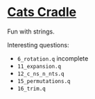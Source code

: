 # [Cats Cradle](https://code.kx.com/q/learn/reading/strings/)
Fun with strings.

Interesting questions:
- `6_rotation.q` incomplete
- `11_expansion.q`
- `12_c_ns_n_nts.q`
- `15_permutations.q`
- `16_trim.q`
